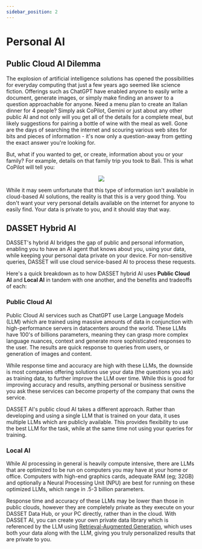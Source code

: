 ```yaml
---
sidebar_position: 2
---
```


# Personal AI

## Public Cloud AI Dilemma

The explosion of artificial intelligence solutions has opened the possibilities for everyday computing that just a few years ago seemed like science fiction.  Offerings such as ChatGPT have enabled anyone to easily write a document, generate images, or simply make finding an answer to a question approachable for anyone.  Need a menu plan to create an Italian dinner for 4 people?  Simply ask CoPilot, Gemini or just about any other public AI and not only will you get all of the details for a complete meal, but likely suggestions for pairing a bottle of wine with the meal as well.  Gone are the days of searching the internet and scouring various web sites for bits and pieces of information - it's now only a question-away from getting the exact answer you're looking for.

But, what if you wanted to get, or create, information about you or your family?  For example, details on that family trip you took to Bali.  This is what CoPilot will tell you:

<p align="center">
<img src={require("./copilot-bali.png").default} style={{transform:'scale(.9)'}} />
</p>

While it may seem unfortunate that this type of information isn't available in cloud-based AI solutions, the reality is that this is a very good thing.  You don't want your very personal details available on the internet for anyone to easily find.  Your data is private to you, and it should stay that way.

## DASSET Hybrid AI

DASSET's hybrid AI bridges the gap of public and personal information, enabling you to have an AI agent that knows about you, using your data, while keeping your personal data private on your device.  For non-sensitive queries, DASSET will use cloud service-based AI to process these requests.

Here's a quick breakdown as to how DASSET hybrid AI uses **Public Cloud AI** and **Local AI**  in tandem with one another, and the benefits and tradeoffs of each:

### Public Cloud AI
Public Cloud AI services such as ChatGPT use Large Language Models (LLM) which are trained using massive amounts of data in conjunction with high-performance servers in datacenters around the world.  These LLMs have 100's of billions parameters, meaning they can grasp more complex language nuances, context and generate more sophisticated responses to the user.  The results are quick response to queries from users, or generation of images and content.

While response time and accuracy are high with these LLMs, the downside is most companies offering solutions use your data (the questions you ask) as training data, to further improve the LLM over time.  While this is good for improving accuracy and results, anything personal or business sensitive you ask these services can become property of the company that owns the service.

DASSET AI's public cloud AI takes a different approach.  Rather than developing and using a single LLM that is trained on your data, it uses multiple LLMs which are publicly available.  This provides flexibility to use the best LLM for the task, while at the same time not using your queries for training.

### Local AI
While AI processing in general is heavily compute intensive, there are LLMs that are optimized to be run on computers you may have at your home or office.  Computers with high-end graphics cards, adequate RAM (eg; 32GB) and optionally a Neural Processing Unit (NPU) are best for running on these optimized LLMs, which range in .5-3 billion parameters.

Response time and accuracy of these LLMs may be lower than those in public clouds, however they are completely private as they execute on your DASSET Data Hub, or your PC directly, rather than in the cloud.  With DASSET AI, you can create your own private data library which is referenced by the LLM using [Retrieval-Augmented Generation](https://en.wikipedia.org/wiki/Retrieval-augmented_generation), which uses both your data along with the LLM, giving you truly personalized results that are private to you.